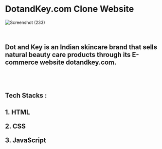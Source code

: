 # DotandKey.com Clone Website
![Screenshot (233)](https://user-images.githubusercontent.com/105915717/201955865-ac86c5d0-2e2c-4fc3-bdca-dc9d8162144f.png)

<br>
<h2>Dot and Key is an Indian skincare brand that sells natural beauty care products through its E-commerce website dotandkey.com.<h2/>
<br>
<h2>Tech Stacks :<h2/>
<p>1. HTML<p/>
<p>2. CSS<p/>
<p>3. JavaScript<p/>
